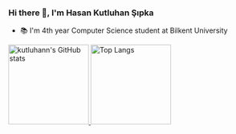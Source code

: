 ### Hi there 👋, I'm Hasan Kutluhan Şıpka
* 📚 I'm 4th year Computer Science student at Bilkent University


<a href="https://github.com/kutluhann/">
  <img src="https://github-readme-603.vercel.app/api?username=kutluhann&include_all_commits=true&count_private=true&show_icons=true&theme=dark&border_radius=12" height="160" alt="kutluhann's GitHub stats"/>
  <img src="https://github-readme-603.vercel.app/api/top-langs/?username=kutluhann&layout=compact&theme=dark&langs_count=8&border_radius=12" height="160" alt="Top Langs"/>
</a>
